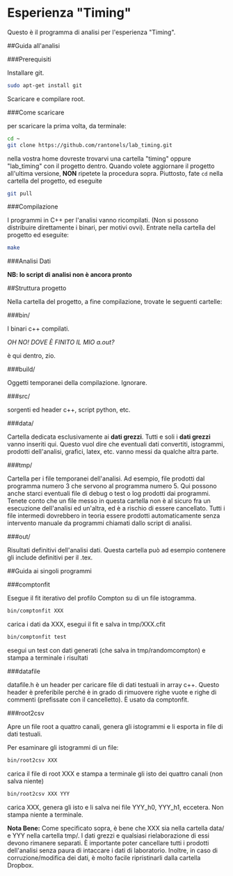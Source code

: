 # Esperienza "Timing"

Questo è il programma di analisi per l'esperienza "Timing".

##Guida all'analisi

###Prerequisiti

Installare git.

```bash
sudo apt-get install git
```

Scaricare e compilare root.


###Come scaricare

per scaricare la prima volta, da terminale:

```bash
cd ~
git clone https://github.com/rantonels/lab_timing.git
```

nella vostra home dovreste trovarvi una cartella "timing" oppure "lab_timing" con il progetto dentro. Quando volete aggiornare il progetto all'ultima versione, **NON** ripetete la procedura sopra. Piuttosto, fate ```cd``` nella cartella del progetto, ed eseguite

```bash
git pull
```

###Compilazione

I programmi in C++ per l'analisi vanno ricompilati. (Non si possono distribuire direttamente i binari, per motivi ovvi). Entrate nella cartella del progetto ed eseguite:

```bash
make
```

###Analisi Dati

**NB: lo script di analisi non è ancora pronto**


##Struttura progetto

Nella cartella del progetto, a fine compilazione, trovate le seguenti cartelle:

###bin/

I binari c++ compilati.

*OH NO! DOVE È FINITO IL MIO a.out?*

è qui dentro, zio.

###build/

Oggetti temporanei della compilazione. Ignorare.

###src/

sorgenti ed header c++, script python, etc.

###data/

Cartella dedicata esclusivamente ai **dati grezzi**. Tutti e soli i **dati grezzi** vanno inseriti qui. Questo vuol dire che eventuali dati convertiti, istogrammi, prodotti dell'analisi, grafici, latex, etc. vanno messi da qualche altra parte.

###tmp/

Cartella per i file temporanei dell'analisi. Ad esempio, file prodotti dal programma numero 3 che servono al programma numero 5. Qui possono anche starci eventuali file di debug o test o log prodotti dai programmi. Tenete conto che un file messo in questa cartella non è al sicuro fra un esecuzione dell'analisi ed un'altra, ed è a rischio di essere cancellato. Tutti i file intermedi dovrebbero in teoria essere prodotti automaticamente senza intervento manuale da programmi chiamati dallo script di analisi.

###out/

Risultati definitivi dell'analisi dati. Questa cartella può ad esempio contenere gli include definitivi per il .tex.



##Guida ai singoli programmi

###comptonfit

Esegue il fit iterativo del profilo Compton su di un file istogramma.

```bash
bin/comptonfit XXX
```

carica i dati da XXX, esegui il fit e salva in tmp/XXX.cfit

```bash
bin/comptonfit test
```

esegui un test con dati generati (che salva in tmp/randomcompton) e stampa a terminale i risultati

###datafile

datafile.h è un header per caricare file di dati testuali in array c++. Questo header è preferibile perché è in grado di rimuovere righe vuote e righe di commenti (prefissate con il cancelletto). È usato da comptonfit.

###root2csv

Apre un file root a quattro canali, genera gli istogrammi e li esporta in file di dati testuali.

Per esaminare gli istogrammi di un file:

```bash
bin/root2csv XXX
```

carica il file di root XXX e stampa a terminale gli isto dei quattro canali (non salva niente)

```bash
bin/root2csv XXX YYY
```

carica XXX, genera gli isto e li salva nei file YYY_h0, YYY_h1, eccetera. Non stampa niente a terminale.

**Nota Bene:** Come specificato sopra, è bene che XXX sia nella cartella data/ e YYY nella cartella tmp/. I dati grezzi e qualsiasi rielaborazione di essi devono rimanere separati. È importante poter cancellare tutti i prodotti dell'analisi senza paura di intaccare i dati di laboratorio. Inoltre, in caso di corruzione/modifica dei dati, è molto facile ripristinarli dalla cartella Dropbox.
